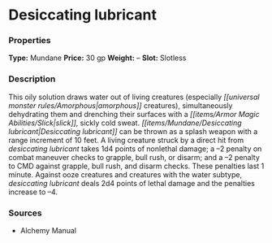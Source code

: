 ﻿---
Title: "Desiccating lubricant"
Type: "Mundane"
Price: "30 gp"
Weight: "–"
Slot: "Slotless"
Description: |
  "This oily solution draws water out of living creatures (especially amorphous creatures), simultaneously dehydrating them and drenching their surfaces with a slick, sickly cold sweat. Desiccating lubricant can be thrown as a splash weapon with a range increment of 10 feet. A living creature struck by a direct hit from desiccating lubricant takes 1d4 points of nonlethal damage; a –2 penalty on combat maneuver checks to grapple, bull rush, or disarm; and a –2 penalty to CMD against grapple, bull rush, and disarm checks. These penalties last 1 minute. Against ooze creatures and creatures with the water subtype, desiccating lubricant deals 2d4 points of lethal damage and the penalties increase to –4."
Sources: "['Alchemy Manual']"
---

# Desiccating lubricant

### Properties

**Type:** Mundane **Price:** 30 gp **Weight:** – **Slot:** Slotless

### Description

This oily solution draws water out of living creatures (especially _[[universal monster rules/Amorphous|amorphous]]_ creatures), simultaneously dehydrating them and drenching their surfaces with a _[[items/Armor Magic Abilities/Slick|slick]]_, sickly cold sweat. _[[items/Mundane/Desiccating lubricant|Desiccating lubricant]]_ can be thrown as a splash weapon with a range increment of 10 feet. A living creature struck by a direct hit from _desiccating lubricant_ takes 1d4 points of nonlethal damage; a –2 penalty on combat maneuver checks to grapple, bull rush, or disarm; and a –2 penalty to CMD against grapple, bull rush, and disarm checks. These penalties last 1 minute. Against ooze creatures and creatures with the water subtype, _desiccating lubricant_ deals 2d4 points of lethal damage and the penalties increase to –4.

### Sources

* Alchemy Manual